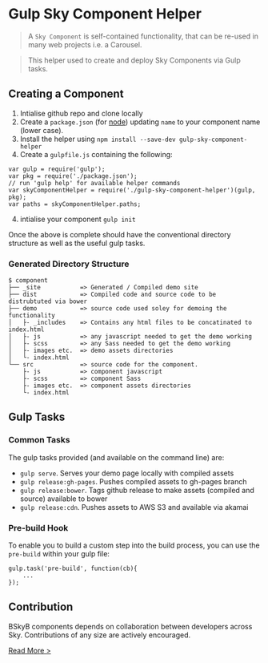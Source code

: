 Gulp Sky Component Helper 
========================

> A `Sky Component` is self-contained functionality, that can be re-used in many web projects i.e. a Carousel.

> This helper used to create and deploy Sky Components via Gulp tasks.

## Creating a Component
 
1. Intialise github repo and clone locally
2. Create a `package.json` (for [node](https://www.npmjs.org/doc/files/package.json.html)) updating `name` to your component name (lower case).
2. Install the helper using `npm install --save-dev gulp-sky-component-helper`
3. Create a `gulpfile.js` containing the following:
```
var gulp = require('gulp');
var pkg = require('./package.json');
// run 'gulp help' for available helper commands
var skyComponentHelper = require('./gulp-sky-component-helper')(gulp, pkg);
var paths = skyComponentHelper.paths;
```
4. intialise your component `gulp init`

Once the above is complete should have the conventional directory structure as well as the useful gulp tasks.

### Generated Directory Structure

    $ component
    ├── _site           => Generated / Compiled demo site
    ├── dist            => Compiled code and source code to be distrubtuted via bower
    ├── demo            => source code used soley for demoing the functionality
    │   ├- _includes    => Contains any html files to be concatinated to index.html
    │   ├- js           => any javascript needed to get the demo working
    │   ├- scss         => any Sass needed to get the demo working
    │   ├- images etc.  => demo assets directories
    │   └- index.html
    └── src             => source code for the component.
        ├- js           => component javascript
        ├- scss         => component Sass
        ├- images etc.  => component assets directories
        └- index.html


## Gulp Tasks

### Common Tasks

The gulp tasks provided (and available on the command line) are:

 * `gulp serve`.  Serves your demo page locally with compiled assets
 * `gulp release:gh-pages`.  Pushes compiled assets to gh-pages branch
 * `gulp release:bower`.  Tags github release to make assets  (compiled and source) available to bower 
 * `gulp release:cdn`.  Pushes assets to AWS S3 and available via akamai

### Pre-build Hook

To enable you to build a custom step into the build process, you can use the `pre-build` within your gulp file:

```
gulp.task('pre-build', function(cb){
    ...
});

```

## Contribution

BSkyB components depends on collaboration between developers across Sky. Contributions of any size are actively encouraged.

[Read More >](CONTRIBUTING.md)
